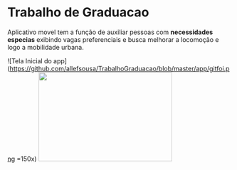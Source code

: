 # Trabalho de Graduacao
Aplicativo movel tem a função de auxiliar pessoas com **necessidades especias** exibindo  vagas preferenciais e busca  melhorar a locomoção e logo a mobilidade urbana.

![Tela Inicial do app](https://github.com/allefsousa/TrabalhoGraduacao/blob/master/app/gitfoi.png =150x)
<a href="##"><img src="(https://github.com/allefsousa/TrabalhoGraduacao/blob/master/app/gitfoi.png"  height="200px" width="300px" ></a>

